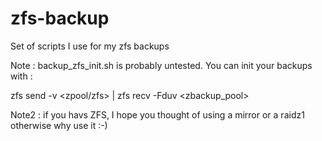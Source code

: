 # zfs-backup
Set of scripts I use for my zfs backups

Note : backup_zfs_init.sh is probably untested.
You can init your backups with :

zfs send -v <zpool/zfs> | zfs recv -Fduv <zbackup_pool>

Note2 : if you havs ZFS, I hope you thought of using a mirror or a raidz1 otherwise why use it :-)